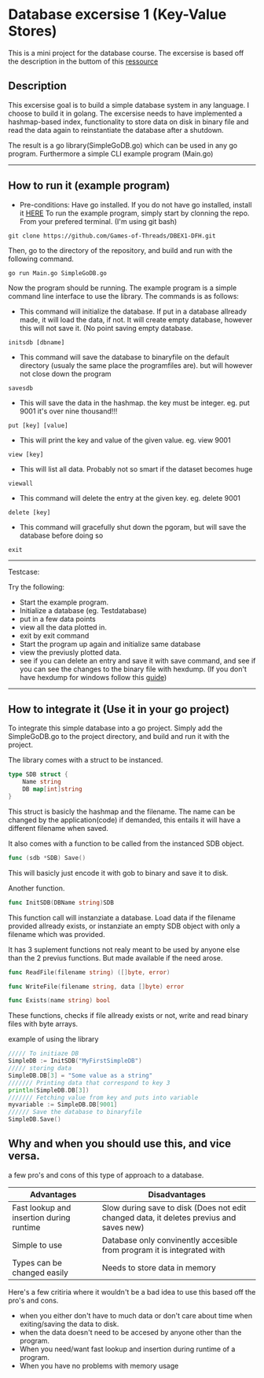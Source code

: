 # Database excersise 1 (Key-Value Stores)
This is a mini project for the database course. The excersise is based off the description in the buttom of this [ressource](https://github.com/datsoftlyngby/soft2018spring-databases-teaching-material/blob/master/lecture_notes/01-Intro_to_DB.ipynb)
## Description
This excersise goal is to build a simple database system in any language. I choose to build it in golang. The excersise needs to have implemented a hashmap-based index, functionality to store data on disk in binary file and read the data again to reinstantiate the database after a shutdown.

The result is a go library(SimpleGoDB.go) which can be used in any go program. Furthermore a simple CLI example program (Main.go)

------------------
## How to run it (example program)
- Pre-conditions: Have go installed. If you do not have go installed, install it [HERE](https://golang.org/dl/)
To run the example program, simply start by clonning the repo. From your prefered terminal. (I'm using git bash)
```
git clone https://github.com/Games-of-Threads/DBEX1-DFH.git
```
Then, go to the directory of the repository, and build and run with the following command.
```
go run Main.go SimpleGoDB.go
```
Now the program should be running. The example program is a simple command line interface to use the library. The commands is as follows:

- This command will initialize the database. If put in a database allready made, it will load the data, if not. It will create empty database, however this will not save it. (No point saving empty database. 

```initsdb [dbname]```



- This command will save the database to binaryfile on the default directory (usualy the same place the programfiles are). but will however not close down the program

```savesdb```

- This will save the data in the hashmap. the key must be integer. eg. put 9001 it's over nine thousand!!!

```put [key] [value]```

- This will print the key and value of the given value. eg. view 9001

```view [key]```

- This will list all data. Probably not so smart if the dataset becomes huge

```viewall```

- This command will delete the entry at the given key. eg. delete 9001

```delete [key]```

- This command will gracefully shut down the pgoram, but will save the database before doing so

```exit```

-------------
Testcase:

Try the following:
- Start the example program.
- Initialize a database (eg. Testdatabase)
- put in a few data points
- view all the data plotted in.
- exit by exit command
- Start the program up again and initialize same database
- view the previusly plotted data.
- see if you can delete an entry and save it with save command, and see if you can see the changes to the binary file with hexdump. (If you don't have hexdump for windows follow this [guide](https://superuser.com/questions/701141/how-to-add-more-commands-to-git-bash))

-----------------------
## How to integrate it (Use it in your go project)
To integrate this simple database into a go project. Simply add the SimpleGoDB.go to the project directory, and build and run it with the project.

The library comes with a struct to be instanced.
```go
type SDB struct {
	Name string
	DB map[int]string
}
```
This struct is basicly the hashmap and the filename. The name can be changed by the application(code) if demanded, this entails it will have a different filename when saved.

It also comes with a function to be called from the instanced SDB object.
```go
func (sdb *SDB) Save()
```
This will basicly just encode it with gob to binary and save it to disk.

Another function.
```go
func InitSDB(DBName string)SDB
```
This function call will instanziate a database. Load data if the filename provided allready exists, or instanziate an empty SDB object with only a filename which was provided.

It has 3 suplement functions not realy meant to be used by anyone else than the 2 previus functions. But made available if the need arose.

```go
func ReadFile(filename string) ([]byte, error)
```

```go
func WriteFile(filename string, data []byte) error
```

```go
func Exists(name string) bool
```

These functions, checks if file allready exists or not, write and read binary files with byte arrays.

example of using the library

```go
///// To initiaze DB
SimpleDB := InitSDB("MyFirstSimpleDB")
///// storing data
SimpleDB.DB[3] = "Some value as a string"
/////// Printing data that correspond to key 3
println(SimpleDB.DB[3])
/////// Fetching value from key and puts into variable
myvariable := SimpleDB.DB[9001]
////// Save the database to binaryfile
SimpleDB.Save()
```

## Why and when you should use this, and vice versa.
a few pro's and cons of this type of approach to a database.

Advantages | Disadvantages
----------------------- | ------------------------------------------
Fast lookup and insertion during runtime	| Slow during save to disk (Does not edit changed data, it deletes previus and saves new)
Simple to use   | Database only convinently accesible from program it is integrated with
Types can be changed easily | Needs to store data in memory

Here's a few critiria where it wouldn't be a bad idea to use this based off the pro's and cons.
- when you either don't have to much data or don't care about time when exiting/saving the data to disk.
- when the data doesn't need to be accesed by anyone other than the program.
- When you need/want fast lookup and insertion during runtime of a program.
- When you have no problems with memory usage
